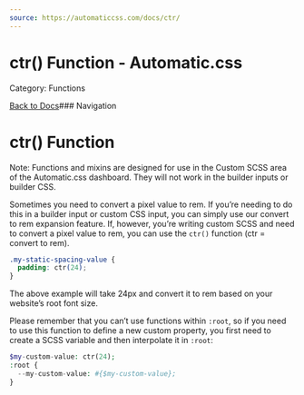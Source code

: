 ```yaml
---
source: https://automaticcss.com/docs/ctr/
---
```


# ctr() Function - Automatic.css

Category: Functions

[Back to Docs](https://automaticcss.com/docs)### Navigation

# ctr() Function

Note: Functions and mixins are designed for use in the Custom SCSS area of the Automatic.css dashboard. They will not work in the builder inputs or builder CSS.

Sometimes you need to convert a pixel value to rem. If you’re needing to do this in a builder input or custom CSS input, you can simply use our convert to rem expansion feature. If, however, you’re writing custom SCSS and need to convert a pixel value to rem, you can use the `ctr()` function (ctr = convert to rem).

```css
.my-static-spacing-value {
  padding: ctr(24);
}
```

The above example will take 24px and convert it to rem based on your website’s root font size.

Please remember that you can’t use functions within `:root`, so if you need to use this function to define a new custom property, you first need to create a SCSS variable and then interpolate it in `:root`:

```php
$my-custom-value: ctr(24);
:root {
  --my-custom-value: #{$my-custom-value};
}
```

